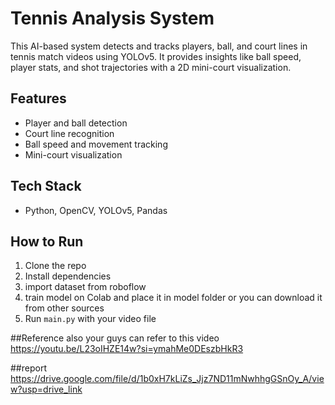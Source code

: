 # Tennis Analysis System

This AI-based system detects and tracks players, ball, and court lines in tennis match videos using YOLOv5. It provides insights like ball speed, player stats, and shot trajectories with a 2D mini-court visualization.

## Features
- Player and ball detection
- Court line recognition
- Ball speed and movement tracking
- Mini-court visualization

## Tech Stack
- Python, OpenCV, YOLOv5, Pandas

## How to Run
1. Clone the repo
2. Install dependencies
3. import dataset from roboflow
4. train model on Colab and place it in model folder or you can download it from other sources
5. Run `main.py` with your video file

##Reference
also your guys can refer to this video
https://youtu.be/L23oIHZE14w?si=ymahMe0DEszbHkR3

##report
https://drive.google.com/file/d/1b0xH7kLiZs_Jjz7ND11mNwhhgGSnOy_A/view?usp=drive_link
